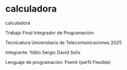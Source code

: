 # calculadora
calculadora

Trabajo Final Integrador de Programación:

 Tecnicatura Universitaria de Telecomunicaciones 2025

Integrante: Ydilio Sergio David Solis

Lenguaje de programación: Pseint (perfil Flexible) 
